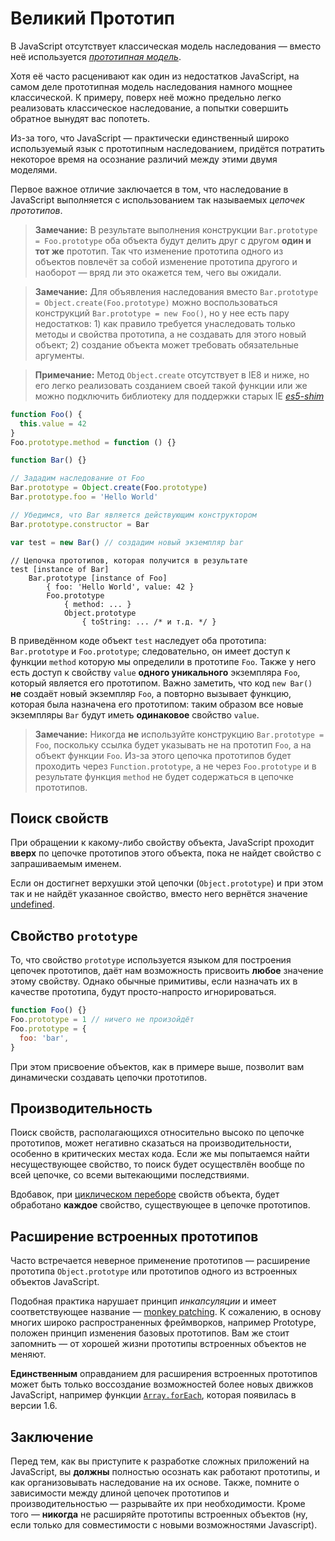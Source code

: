 # Великий Прототип

В JavaScript отсутствует классическая модель наследования — вместо неё используется [_прототипная модель_][1].

Хотя её часто расценивают как один из недостатков JavaScript, на самом деле прототипная модель наследования намного мощнее классической. К примеру, поверх неё можно предельно легко реализовать классическое наследование, а попытки совершить обратное вынудят вас попотеть.

Из-за того, что JavaScript — практически единственный широко используемый язык с прототипным наследованием, придётся потратить некоторое время на осознание различий между этими двумя моделями.

Первое важное отличие заключается в том, что наследование в JavaScript выполняется с использованием так называемых _цепочек прототипов_.

> **Замечание:** В результате выполнения конструкции `Bar.prototype = Foo.prototype` оба объекта будут делить друг с другом **один и тот же** прототип. Так что изменение прототипа одного из объектов повлечёт за собой изменение прототипа другого и наоборот — вряд ли это окажется тем, чего вы ожидали.

> **Замечание:** Для объявления наследования вместо `Bar.prototype = Object.create(Foo.prototype)` можно воспользоваться конструкций `Bar.prototype = new Foo()`, но у нее есть пару недостатков: 1) как правило требуется унаследовать только методы и свойства прототипа, а не создавать для этого новый объект; 2) создание объекта может требовать обязательные аргументы.

> **Примечание:** Метод `Object.create` отсутствует в IE8 и ниже, но его легко реализовать созданием своей такой функции или же можно подключить библиотеку для поддержки старых IE [_es5-shim_][5]

```js
function Foo() {
  this.value = 42
}
Foo.prototype.method = function () {}

function Bar() {}

// Зададим наследование от Foo
Bar.prototype = Object.create(Foo.prototype)
Bar.prototype.foo = 'Hello World'

// Убедимся, что Bar является действующим конструктором
Bar.prototype.constructor = Bar

var test = new Bar() // создадим новый экземпляр bar
```

```
// Цепочка прототипов, которая получится в результате
test [instance of Bar]
    Bar.prototype [instance of Foo]
        { foo: 'Hello World', value: 42 }
        Foo.prototype
            { method: ... }
            Object.prototype
                { toString: ... /* и т.д. */ }
```

В приведённом коде объект `test` наследует оба прототипа: `Bar.prototype` и `Foo.prototype`; следовательно, он имеет доступ к функции `method` которую мы определили в прототипе `Foo`. Также у него есть доступ к свойству `value` **одного уникального** экземпляра `Foo`, который является его прототипом. Важно заметить, что код `new Bar()` **не** создаёт новый экземпляр `Foo`, а повторно вызывает функцию, которая была назначена его прототипом: таким образом все новые экземпляры `Bar` будут иметь **одинаковое** свойство `value`.

> **Замечание:** Никогда **не** используйте конструкцию `Bar.prototype = Foo`, поскольку ссылка будет указывать не на прототип `Foo`, а на объект функции `Foo`. Из-за этого цепочка прототипов будет проходить через `Function.prototype`, а не через `Foo.prototype` и в результате функция `method` не будет содержаться в цепочке прототипов.

## Поиск свойств

При обращении к какому-либо свойству объекта, JavaScript проходит **вверх** по цепочке прототипов этого объекта, пока не найдет свойство c запрашиваемым именем.

Если он достигнет верхушки этой цепочки (`Object.prototype`) и при этом так и не найдёт указанное свойство, вместо него вернётся значение [undefined](../core/undefined.md).

## Свойство `prototype`

То, что свойство `prototype` используется языком для построения цепочек прототипов, даёт нам возможность присвоить **любое** значение этому свойству. Однако обычные примитивы, если назначать их в качестве прототипа, будут просто-напросто игнорироваться.

```js
function Foo() {}
Foo.prototype = 1 // ничего не произойдёт
Foo.prototype = {
  foo: 'bar',
}
```

При этом присвоение объектов, как в примере выше, позволит вам динамически создавать цепочки прототипов.

## Производительность

Поиск свойств, располагающихся относительно высоко по цепочке прототипов, может негативно сказаться на производительности, особенно в критических местах кода. Если же мы попытаемся найти несуществующее свойство, то поиск будет осуществлён вообще по всей цепочке, со всеми вытекающими последствиями.

Вдобавок, при [циклическом переборе](forinloop.md) свойств объекта, будет обработано **каждое** свойство, существующее в цепочке прототипов.

## Расширение встроенных прототипов

Часто встречается неверное применение прототипов — расширение прототипа `Object.prototype` или прототипов одного из встроенных объектов JavaScript.

Подобная практика нарушает принцип _инкапсуляции_ и имеет соответствующее название — [monkey patching][2]. К сожалению, в основу многих широко распространенных фреймворков, например Prototype, положен принцип изменения базовых прототипов. Вам же стоит запомнить — от хорошей жизни прототипы встроенных объектов не меняют.

**Единственным** оправданием для расширения встроенных прототипов может быть только воссоздание возможностей более новых движков JavaScript, например функции [`Array.forEach`][4], которая появилась в версии 1.6.

## Заключение

Перед тем, как вы приступите к разработке сложных приложений на JavaScript, вы **должны** полностью осознать как работают прототипы, и как организовывать наследование на их основе. Также, помните о зависимости между длиной цепочек прототипов и производительностью — разрывайте их при необходимости. Кроме того — **никогда** не расширяйте прототипы встроенных объектов (ну, если только для совместимости с новыми возможностями Javascript).

[1]: http://ru.wikipedia.org/wiki/%D0%9F%D1%80%D0%BE%D1%82%D0%BE%D1%82%D0%B8%D0%BF%D0%BD%D0%BE%D0%B5_%D0%BF%D1%80%D0%BE%D0%B3%D1%80%D0%B0%D0%BC%D0%BC%D0%B8%D1%80%D0%BE%D0%B2%D0%B0%D0%BD%D0%B8%D0%B5
[2]: http://en.wikipedia.org/wiki/Monkey_patch
[3]: http://prototypejs.org/
[4]: https://developer.mozilla.org/en/JavaScript/Reference/Global_Objects/Array/forEach
[5]: https://github.com/es-shims/es5-shim
